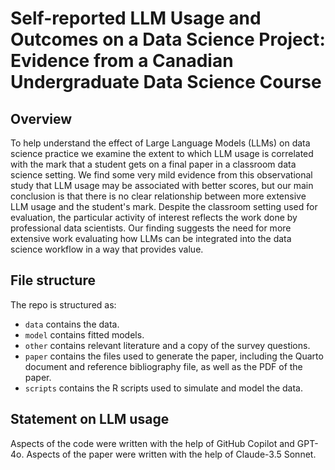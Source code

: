 # Self-reported LLM Usage and Outcomes on a Data Science Project: Evidence from a Canadian Undergraduate Data Science Course

## Overview

To help understand the effect of Large Language Models (LLMs) on data science practice we examine the extent to which LLM usage is correlated with the mark that a student gets on a final paper in a classroom data science setting. We find some very mild evidence from this observational study that LLM usage may be associated with better scores, but our main conclusion is that there is no clear relationship between more extensive LLM usage and the student's mark. Despite the classroom setting used for evaluation, the particular activity of interest reflects the work done by professional data scientists. Our finding suggests the need for more extensive work evaluating how LLMs can be integrated into the data science workflow in a way that provides value.

## File structure

The repo is structured as:

-   `data` contains the data.
-   `model` contains fitted models.
-   `other` contains relevant literature and a copy of the survey questions.
-   `paper` contains the files used to generate the paper, including the Quarto document and reference bibliography file, as well as the PDF of the paper. 
-   `scripts` contains the R scripts used to simulate and model the data.

## Statement on LLM usage

Aspects of the code were written with the help of GitHub Copilot and GPT-4o. Aspects of the paper were written with the help of Claude-3.5 Sonnet.
